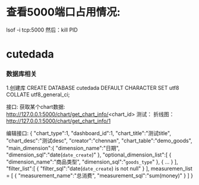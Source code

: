 
# 查看5000端口占用情况:
lsof -i tcp:5000
然后：kill PID


# cutedada

### 数据库相关
1.创建库
CREATE DATABASE cutedada DEFAULT CHARACTER SET utf8 COLLATE utf8_general_ci;


接口:
获取某个chart数据:
http://127.0.0.1:5000/chart/get_chart_info/<chart_id>
测试：
    折线图：http://127.0.0.1:5000/chart/get_chart_info/1


编辑接口:
{
    "chart_type":1,
    "dashboard_id":1,
    "chart_title":"测试title",
    "chart_desc":"测试desc",
    "creator":"chennan",
    "chart_table":"demo_goods",
    "main_dimension":{
        "dimension_name":"日期",
        "dimension_sql":"date(`date_create`)"
    },
    "optional_dimension_list":[
        {
            "dimension_name":"商品类型",
            "dimension_sql":"`goods_type`"
        },
        {
            ...
        }
    ],
    "filter_list":[
        {
            "filter_sql":"date(`date_create`) is not null"
        }
    ],
    measuremen_list = [
        {
            "measurement_name":"总消费",
            "measurement_sql":"sum(money)"
        }
    ]
}

